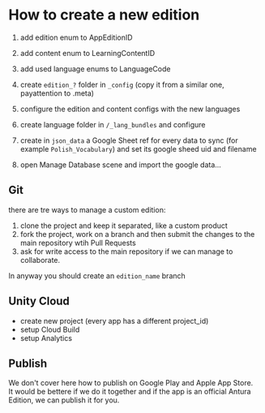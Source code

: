 # How to create a new edition

1. add edition enum to AppEditionID
2. add content enum to LearningContentID
3. add used language enums to LanguageCode
4. create `edition_?` folder in `_config` (copy it from a similar one, payattention to .meta)
5. configure the edition and content configs with the new languages
6. create language folder in `/_lang_bundles` and configure

7. create in `json_data` a Google Sheet ref for every data to sync (for example `Polish_Vocabulary`) and set its google sheed uid and filename
8. open Manage Database scene and import the google data...

## Git
there are tre ways to manage a custom edition:
1. clone the project and keep it separated, like a custom product
2. fork the project, work on a branch and then submit the changes to the main repository wtih Pull Requests
3. ask for write access to the main repository if we can manage to collaborate.

In anyway you should create an `edition_name` branch

## Unity Cloud
- create new project (every app has a different project_id)
- setup Cloud Build
- setup Analytics

## Publish
We don't cover here how to publish on Google Play and Apple App Store.  
It would be bettere if we do it together and if the app is an official Antura Edition, we can publish it for you.
